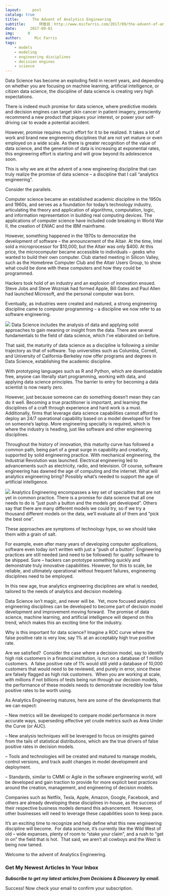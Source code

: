 ```yaml
---
layout:     post
catalog: true
title:      The Advent of Analytics Engineering
subtitle:      转载自：http://www.micfarris.com/2017/09/the-advent-of-analytics-engineering/
date:      2017-09-01
img:      0
author:      Mic Farris
tags:
    - models
    - modeling
    - engineering disciplines
    - decision engines
    - science
---
```


Data Science has become an exploding field in recent years, and depending on whether you are focusing on machine learning, artificial intelligence, or citizen data science, the discipline of data science is creating very high expectations.

There is indeed much promise for data science, where predictive models and decision engines can target skin cancer in patient imagery, presciently recommend a new product that piques your interest, or power your self-driving car to evade a potential accident.

However, promise requires much effort for it to be realized. It takes a lot of work and brand new engineering disciplines that are not yet mature or even employed on a wide scale. As there is greater recognition of the value of data science, and the generation of data is increasing at exponential rates, this engineering effort is starting and will grow beyond its adolescence soon.

This is why we are at the advent of a new engineering discipline that can truly realize the promise of data science – a discipline that I call “analytics engineering”.




Consider the parallels.

Computer science became an established academic discipline in the 1950s and 1960s, and serves as a foundation for today’s technology industry, articulating the theory and application of algorithms, computation, logic, and information representation in building real computing devices. The applications of computer science have included code breaking in World War II, the creation of ENIAC and the IBM mainframe.

However, something happened in the 1970s to democratize the development of software – the announcement of the Altair. At the time, Intel sold a microprocessor for $10,000, but the Altair was only $400. At this price, the microcomputer became accessible to individuals – geeks who wanted to build their own computer. Club started meeting in Silicon Valley, such as the Homebrew Computer Club and the Altair Users Group, to show what could be done with these computers and how they could be programmed.

Hackers took hold of an industry and an explosion of innovation ensued. Steve Jobs and Steve Wozniak had formed Apple, Bill Gates and Paul Allen had launched Microsoft, and the personal computer was born.

Eventually, as industries were created and matured, a strong engineering discipline came to computer programming – a discipline we now refer to as software engineering.

![](http://www.micfarris.com/wp-content/uploads/2017/09/Analytics-Engineering-1a.jpg)
Data Science includes the analysis of data and applying solid approaches to gain meaning or insight from the data. There are several fundamentals to the field of data science, which I’ve elaborated on before.

That said, the maturity of data science as a discipline is following a similar trajectory as that of software. Top universities such as Columbia, Cornell, and University of California-Berkeley now offer programs and degrees in Data Science, establishing the academic discipline.

With prototyping languages such as R and Python, which are downloadable free, anyone can literally start programming, working with data, and applying data science principles. The barrier to entry for becoming a data scientist is now nearly zero.

However, just because someone can do something doesn’t mean they can do it well. Becoming a true practitioner is important, and learning the disciplines of a craft through experience and hard work is a must. Additionally, firms that leverage data science capabilities cannot afford to deploy an 24/7 operational capability based on a model developed for free on someone’s laptop. More engineering specialty is required, which is where the industry is heading, just like software and other engineering disciplines.

Throughout the history of innovation, this maturity curve has followed a common path, being part of a great surge in capability and creativity, supported by solid engineering practice. With mechanical engineering, the Industrial Revolution was launched. Electrical engineering led to advancements such as electricity, radio, and television. Of course, software engineering has dawned the age of computing and the internet. What will analytics engineering bring? Possibly what’s needed to support the age of artificial intelligence.

![](http://www.micfarris.com/wp-content/uploads/2017/09/Analytics-Engineering-2a.jpg)
Analytics Engineering encompasses a key set of specialties that are not yet in common practice. There is a promise for data science that all one needs to do is “just push a button and the models get developed”. Others say that there are many different models we could try, so if we try a thousand different models on the data, we’ll evaluate all of them and “pick the best one”.

These approaches are symptoms of technology hype, so we should take them with a grain of salt.

For example, even after many years of developing computer applications, software even today isn’t written with just a “push of a button”. Engineering practices are still needed (and need to be followed) for quality software to be shipped. Sure – hackers can prototype something quickly and demonstrate truly innovative capabilities. However, for this to scale, be reliable, and ultimately operational without frequent failures, engineering disciplines need to be employed.

In this new age, true analytics engineering disciplines are what is needed, tailored to the needs of analytics and decision modeling.

Data Science isn’t magic, and never will be.  Yet, more focused analytics engineering disciplines can be developed to become part of decision model development and improvement moving forward.  The promise of data science, machine learning, and artificial intelligence will depend on this trend, which makes this an exciting time for the industry.

Why is this important for data science? Imagine a ROC curve where the false positive rate is very low, say 1% at an acceptably high true positive rate.

Are we satisfied?  Consider the case where a decision model, say to identify high risk customers in a financial institution, is run on a database of 1 million customers.  A false positive rate of 1% would still yield a database of 10,000 customers that would need to be reviewed, and purely in error, since these are falsely flagged as high risk customers.  When you are working at scale, with millions if not billions of tests being run through our decision models, the performance of these models needs to demonstrate incredibly low false positive rates to be worth using.

As Analytics Engineering matures, here are some of the developments that we can expect:

– New metrics will be developed to compare model performance in more accurate ways, superseding effective yet crude metrics such as Area Under the Curve (or AUC).

– New analysis techniques will be leveraged to focus on insights gained from the tails of statistical distributions, which are the true drivers of false positive rates in decision models.

– Tools and technologies will be created and matured to manage models, control versions, and track audit changes in model development and deployment.

– Standards, similar to CMMI or Agile in the software engineering world, will be developed and gain traction to provide for more explicit best practices around the creation, management, and engineering of decision models.

Companies such as Netfilx, Tesla, Apple, Amazon, Google, Facebook, and others are already developing these disciplines in-house, as the success of their respective business models demand this advancement.  However, other businesses will need to leverage these capabilities soon to keep pace.

It’s an exciting time to recognize and help define what this new engineering discipline will become.  For data science, it’s currently like the Wild West of old – wide expanses, plenty of room to “stake your claim”, and a rush to “get in on” the field that is hot.  That said, we aren’t all cowboys and the West is being now tamed.

Welcome to the advent of Analytics Engineering.

### Get My Newest Articles In Your Inbox

***Subscribe to get my latest articles from Decisions & Discovery by email.***

Success! Now check your email to confirm your subscription.
